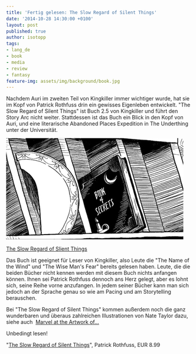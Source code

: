 ```yaml
---
title: 'Fertig gelesen: The Slow Regard of Silent Things'
date: '2014-10-28 14:30:00 +0100'
layout: post
published: true
author: isotopp
tags:
- lang_de
- book
- media
- review
- fantasy
feature-img: assets/img/background/book.jpg
---
```

Nachdem Auri im zweiten Teil von Kingkiller immer wichtiger wurde, hat sie im Kopf von Patrick Rothfuss drin ein gewisses Eigenleben entwickelt. "The Slow Regard of Silent Things" ist Buch 2.5 von Kingkiller und führt den Story Arc nicht weiter. Stattdessen ist das Buch ein Blick in den Kopf von Auri, und eine literarische Abandoned Places Expedition in The Underthing unter der Universität.

[![](/uploads/2014/10/slow-regard.jpg)](https://www.amazon.de/Regard-Silent-Things-Kingkiller-Chronicle-ebook/dp/B00J9SUF2W)

[The Slow Regard of Slient Things](https://www.amazon.de/Regard-Silent-Things-Kingkiller-Chronicle-ebook/dp/B00J9SUF2W)

Das Buch ist geeignet für Leser von Kingkiller, also Leute die "The Name of the Wind" und "The Wise Man's Fear" bereits gelesen haben. Leute, die die beiden Bücher nicht kennen werden mit diesem Buch nichts anfangen können. Ihnen sei Patrick Rothfuss dennoch ans Herz gelegt, aber es lohnt sich, seine Reihe vorne anzufangen. In jedem seiner Bücher kann man sich jedoch an der Sprache genau so wie am Pacing und am Storytelling berauschen.

Bei "The Slow Regard of Silent Things" kommen außerdem noch die ganz wunderbaren und überaus zahlreichen Illustrationen von Nate Taylor dazu, siehe auch 
[Marvel at the Artwork of…](http://io9.com/marvel-at-the-artwork-of-patrick-rothfuss-slow-regard-o-1651321857)

Unbedingt lesen!

"[The Slow Regard of Silent Things](https://www.amazon.de/Regard-Silent-Things-Kingkiller-Chronicle-ebook/dp/B00J9SUF2W)", Patrick Rothfuss, EUR 8.99

